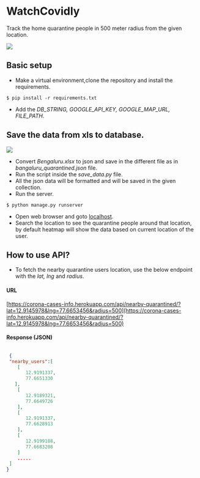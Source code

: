 # WatchCovidly

Track the home quarantine people in 500 meter radius from the given location.


![](quarantine_heatmap.png)


## Basic setup
  * Make a virtual environment,clone the repository and install the requirements.

  ```
  $ pip install -r requirements.txt
  ```
 * Add the *DB_STRING, GOOGLE_API_KEY, GOOGLE_MAP_URL, FILE_PATH*.
 
## Save the data from xls to database.
  ![](banglore_xls.png)
  
  * Convert *Bengaluru.xlsx* to json and save in the different file as in *bangaluru_quarantined.json* file.
  * Run the script inside the *save_data.py* file.
  * All the json data will be formatted and will be saved in the given collection.
  * Run the server.    
     
  ```
  $ python manage.py runserver
  ```
  * Open web browser and goto [localhost](http://127.0.0.1:8000/).
  * Search the location to see the quarantine people around that location, by
    default heatmap will show the data based on current location of the user. 

## How to use API?
  * To fetch the nearby quarantine users location, use the below endpoint with the *lat, lng* and *radius*.
  
  #### URL
  [https://corona-cases-info.herokuapp.com/api/nearby-quarantined/?lat=12.9145978&lng=77.6653456&radius=500](https://corona-cases-info.herokuapp.com/api/nearby-quarantined/?lat=12.9145978&lng=77.6653456&radius=500)
  
  #### Response (JSON) 
  ```json
 
   {
   "nearby_users":[
      [
         12.9191337,
         77.6651330
     ],
      [
         12.9189321,
         77.6649726
      ],
      [
         12.9191337,
         77.6628913
      ],
      [
         12.9199188,
         77.6683208
      ]
      .....
   ]
}
  
  
  
  
